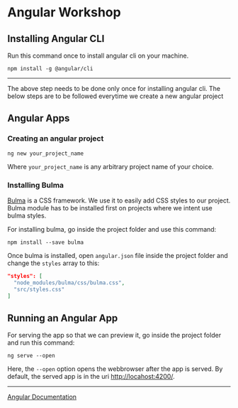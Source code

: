 # Angular Workshop

## Installing Angular CLI

Run this command once to install angular cli on your machine.

`npm install -g @angular/cli`

---
The above step needs to be done only once for installing angular cli. The below steps are to be followed everytime we create a new angular project

## Angular Apps

### Creating an angular project

`ng new your_project_name`

Where `your_project_name` is any arbitrary project name of your choice.

### Installing Bulma

[Bulma](https://bulma.io/documentation/) is a CSS framework. We use it to easily add CSS styles to our project. Bulma module has to be installed first on projects where we intent use bulma styles. 

For installing bulma, go inside the project folder and use this command:

`npm install --save bulma`

Once bulma is installed, open `angular.json` file inside the project folder and change the `styles` array to this:

```json
"styles": [
  "node_modules/bulma/css/bulma.css",
  "src/styles.css"
]
```

## Running an Angular App

For serving the app so that we can preview it, go inside the project folder and run this command:

`ng serve --open`

Here, the `--open` option opens the webbrowser after the app is served. By default, the served app is in the uri [http://locahost:4200/](http://locahost:4200/). 


---
[Angular Documentation](https://angular.io/guide/quickstart)
